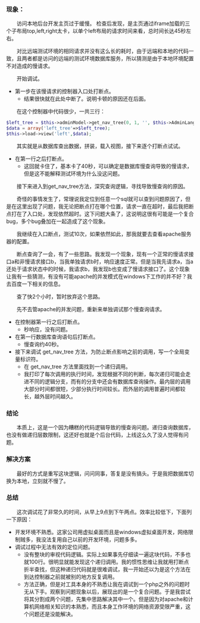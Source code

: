 ### 现象：
&emsp;&emsp;访问本地后台开发主页过于缓慢。
检查后发现，是主页通过iframe加载的三个子布局top,left,right太卡，以单个left布局的请求时间来看，总时间长达45秒左右。

&emsp;&emsp;对比远端测试环境的相同请求并没有这么长的耗时，由于远端和本地的代码一致，且两者都是访问的远端的测试环境数据库服务，所以猜测是由于本地环境配置不对造成的慢请求。

&emsp;&emsp;开始调试。

- 第一步在该慢请求的控制器入口处打断点。
  + 结果很快就在此处中断了。说明卡顿的原因还在后面。
 
&emsp;&emsp;在这个控制器中代码很少，一共三行：
```php
$left_tree = $this->adminModel->get_nav_tree(0, 1, '', $this->AdminLanguageId);
$data = array('left_tree'=>$left_tree);
$this->load->view('left',$data);
```
&emsp;&emsp;其实就是从数据库查出数据，拼装，载入视图，接下来逐个打断点试试。

- 在第一行之后打断点。
  + 这回就卡住了，基本卡了40秒，可以确定是数据库慢查询导致的慢请求，但是这不能解释测试环境为什么没这问题。
 
 &emsp;&emsp;接下来进入到get_nav_tree方法，深究查询逻辑，寻找导致慢查询的原因。
 
 &emsp;&emsp;奇怪的事情发生了，常理说我定位到任意一个sql就可以查到问题原因了，但是在这里出现了问题，我无论把断点打在哪个位置，请求一直在超时，最后我把断点打在了入口处，发现依然超时。这下问题大条了，这说明这很有可能是一个复合bug，多个bug叠加在一起造成了这个现象。
 
 &emsp;&emsp;我继续在入口断点，测试10次，如果依然如此，那我就要去查看apache服务器的配置。
 
 &emsp;&emsp;断点查询了一会，有了一些思路。我发现一个现象，现有一个正常的慢请求接口a和非慢请求接口b，当我单独请求b时，响应速度正常。但是当我先请求a，当a还处于请求状态中的时候，我请求b，我发现b也变成了慢请求接口了。这个现象让我有一些猜测，有没有可能apache的并发模式在windows下工作的并不好？我去百度一下相关的信息。
 
 &emsp;&emsp;查了快2个小时，暂时放弃这个思路。
 
 &emsp;&emsp;先不去管apache的并发问题，重新来单独调试那个慢查询请求。
 
 - 在控制器第一行之后打断点。
   + 秒响应，没有问题。
 - 在第一行数据库查询语句后打断点。
   + 慢查询约40秒。
 - 接下来调试 get_nav_tree 方法，为防止断点影响之前的调用，写一个全局变量标识符。
   + 在 get_nav_tree 方法里面找到一个递归调用。
   + 我打印了每次调用的执行时间，发现根据不同的判断，每次递归可能会走进不同的逻辑分支，而有的分支中还会有数据库查询操作。最内层的调用大部分时间都很短，少部分执行时间较长。而外层的调用普遍时间都较长，越外层时间越久。
 ### 结论
 &emsp;&emsp;本质上，这是一个因为糟糕的代码逻辑导致的慢查询问题。递归查询数据库，也没有做递归层数限制，这还好也就是个后台代码，上线这么久了没人觉得有问题。
 
 ### 解决方案
&emsp;&emsp;最好的方式是重写这块逻辑，问问同事，答复是没有搞头。于是我把数据库切换为本地，立刻就不慢了。
 ### 总结
 
 &emsp;&emsp;这次调试花了非常久的时间，从早上9点到下午两点。效率比较低下，下面列一下原因：
 
 - 开发环境不熟悉。这家公司用虚拟桌面而且是windows虚拟桌面开发，网络限制贼多，我没法复用自己以前的开发环境，问题多多。
 - 调试过程中无法有效的定位问题。
   + 没有整块的审视代码逻辑。实际上如果事先仔细读一遍这块代码，不多也就100行。很明显就能发现这个递归调用。我的惯性思维让我就用打断点折半查找，但这种递归代码就是很难调试，我一开始还以为是这个方法在到达控制器之前就被别的地方反复调用。
   + 方法正确，但是对工具本身的不熟悉让我在调试到一个php之外的问题时无从下手。观察到问题现象以后，展现出的是一个复合问题。于是我尝试将其分割成两个问题，先集中思路解决其中一个。但是因为对apache和计算机网络相关知识的本熟悉，而且本身工作环境的网络资源受限严重，这个问题还是没能解决。 